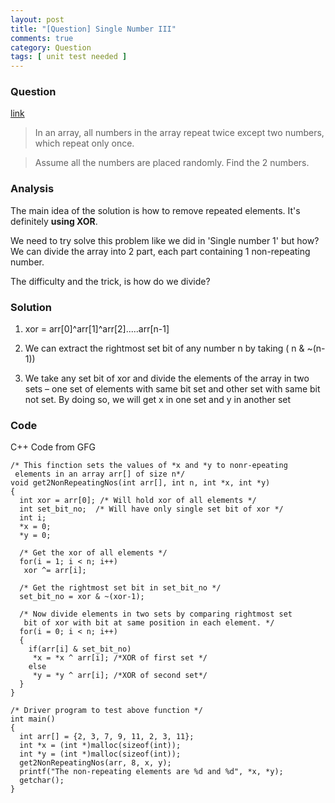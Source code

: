 ```yaml
---
layout: post
title: "[Question] Single Number III"
comments: true
category: Question
tags: [ unit test needed ]
---
```



### Question 

[link](http://www.geeksforgeeks.org/find-two-non-repeating-elements-in-an-array-of-repeating-elements/)

> In an array, all numbers in the array repeat twice except two numbers, which repeat only once. 

> Assume all the numbers are placed randomly. Find the 2 numbers. 

### Analysis 

The main idea of the solution is how to remove repeated elements. It's definitely __using XOR__. 

We need to try solve this problem like we did in 'Single number 1' but how? We can divide the array into 2 part, each part containing 1 non-repeating number. 

The difficulty and the trick, is how do we divide?

### Solution

1. xor = arr[0]^arr[1]^arr[2].....arr[n-1]

1. We can extract the rightmost set bit of any number n by taking ( n & ~(n-1))

1. We take any set bit of xor and divide the elements of the array in two sets – one set of elements with same bit set and other set with same bit not set. By doing so, we will get x in one set and y in another set

### Code

C++ Code from GFG

    /* This finction sets the values of *x and *y to nonr-epeating
     elements in an array arr[] of size n*/
    void get2NonRepeatingNos(int arr[], int n, int *x, int *y)
    {
      int xor = arr[0]; /* Will hold xor of all elements */
      int set_bit_no;  /* Will have only single set bit of xor */
      int i;
      *x = 0;
      *y = 0;

      /* Get the xor of all elements */
      for(i = 1; i < n; i++)
       xor ^= arr[i];

      /* Get the rightmost set bit in set_bit_no */
      set_bit_no = xor & ~(xor-1);

      /* Now divide elements in two sets by comparing rightmost set
       bit of xor with bit at same position in each element. */
      for(i = 0; i < n; i++)
      {
        if(arr[i] & set_bit_no)
         *x = *x ^ arr[i]; /*XOR of first set */
        else
         *y = *y ^ arr[i]; /*XOR of second set*/
      }
    }

    /* Driver program to test above function */
    int main()
    {
      int arr[] = {2, 3, 7, 9, 11, 2, 3, 11};
      int *x = (int *)malloc(sizeof(int));
      int *y = (int *)malloc(sizeof(int));
      get2NonRepeatingNos(arr, 8, x, y);
      printf("The non-repeating elements are %d and %d", *x, *y);
      getchar();
    }
